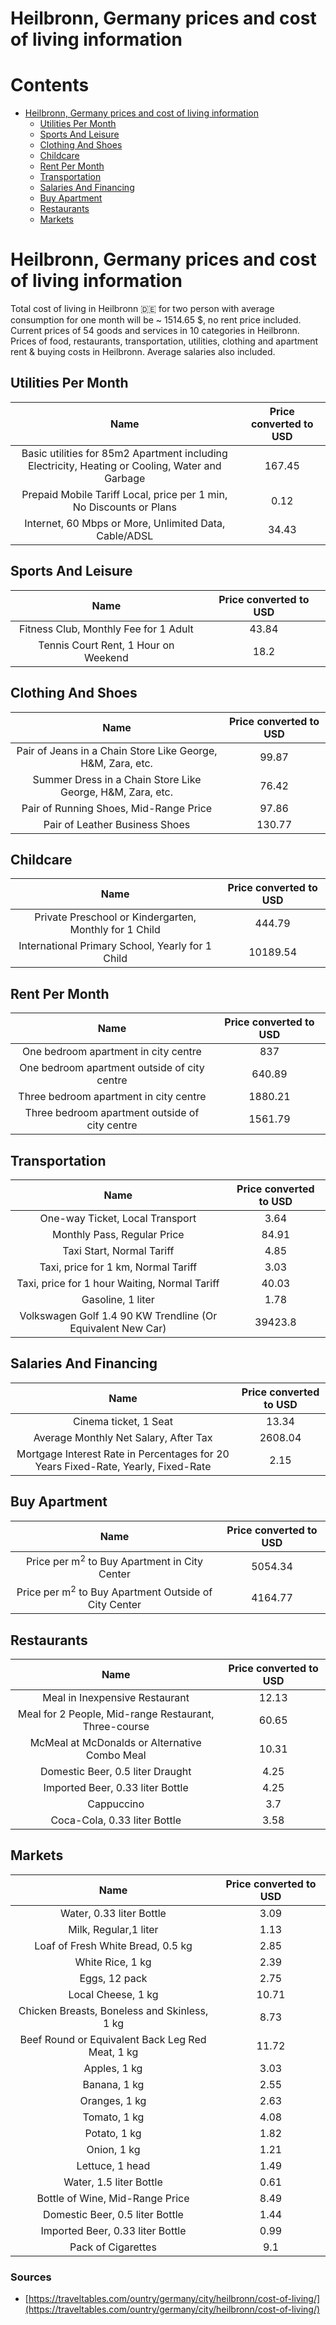 
Heilbronn, Germany prices and cost of living information
========================================================

Contents
========

* [Heilbronn, Germany prices and cost of living information](#heilbronn-germany-prices-and-cost-of-living-information)
	* [Utilities Per Month](#utilities-per-month)
	* [Sports And Leisure](#sports-and-leisure)
	* [Clothing And Shoes](#clothing-and-shoes)
	* [Childcare](#childcare)
	* [Rent Per Month](#rent-per-month)
	* [Transportation](#transportation)
	* [Salaries And Financing](#salaries-and-financing)
	* [Buy Apartment](#buy-apartment)
	* [Restaurants](#restaurants)
	* [Markets](#markets)

# Heilbronn, Germany prices and cost of living information


Total cost of living in Heilbronn 🇩🇪 for two person with average consumption for one month will be ~ 1514.65 $, no rent 
price included. Current prices of 54 goods and services in 10 categories  in Heilbronn. Prices of food, restaurants, 
transportation, utilities, clothing and apartment rent & buying costs in Heilbronn. Average salaries also included.
## Utilities Per Month
  

|Name|Price converted to USD|
| :---: | :---: |
|Basic utilities for 85m2 Apartment including Electricity, Heating or Cooling, Water and Garbage|167.45|
|Prepaid Mobile Tariff Local, price per 1 min, No Discounts or Plans|0.12|
|Internet, 60 Mbps or More, Unlimited Data, Cable/ADSL|34.43|
  

## Sports And Leisure
  

|Name|Price converted to USD|
| :---: | :---: |
|Fitness Club, Monthly Fee for 1 Adult|43.84|
|Tennis Court Rent, 1 Hour on Weekend|18.2|
  

## Clothing And Shoes
  

|Name|Price converted to USD|
| :---: | :---: |
|Pair of Jeans in a Chain Store Like George, H&M, Zara, etc.|99.87|
|Summer Dress in a Chain Store Like George, H&M, Zara, etc.|76.42|
|Pair of Running Shoes, Mid-Range Price|97.86|
|Pair of Leather Business Shoes|130.77|
  

## Childcare
  

|Name|Price converted to USD|
| :---: | :---: |
|Private Preschool or Kindergarten, Monthly for 1 Child|444.79|
|International Primary School, Yearly for 1 Child|10189.54|
  

## Rent Per Month
  

|Name|Price converted to USD|
| :---: | :---: |
|One bedroom apartment in city centre|837|
|One bedroom apartment outside of city centre|640.89|
|Three bedroom apartment in city centre|1880.21|
|Three bedroom apartment outside of city centre|1561.79|
  

## Transportation
  

|Name|Price converted to USD|
| :---: | :---: |
|One-way Ticket, Local Transport|3.64|
|Monthly Pass, Regular Price|84.91|
|Taxi Start, Normal Tariff|4.85|
|Taxi, price for 1 km, Normal Tariff|3.03|
|Taxi, price for 1 hour Waiting, Normal Tariff|40.03|
|Gasoline, 1 liter|1.78|
|Volkswagen Golf 1.4 90 KW Trendline (Or Equivalent New Car)|39423.8|
  

## Salaries And Financing
  

|Name|Price converted to USD|
| :---: | :---: |
|Cinema ticket, 1 Seat|13.34|
|Average Monthly Net Salary, After Tax|2608.04|
|Mortgage Interest Rate in Percentages for 20 Years Fixed-Rate, Yearly, Fixed-Rate|2.15|
  

## Buy Apartment
  

|Name|Price converted to USD|
| :---: | :---: |
|Price per m<sup>2</sup> to Buy Apartment in City Center|5054.34|
|Price per m<sup>2</sup> to Buy Apartment Outside of City Center|4164.77|
  

## Restaurants
  

|Name|Price converted to USD|
| :---: | :---: |
|Meal in Inexpensive Restaurant|12.13|
|Meal for 2 People, Mid-range Restaurant, Three-course|60.65|
|McMeal at McDonalds or Alternative Combo Meal|10.31|
|Domestic Beer, 0.5 liter Draught|4.25|
|Imported Beer, 0.33 liter Bottle|4.25|
|Cappuccino|3.7|
|Coca-Cola, 0.33 liter Bottle|3.58|
  

## Markets
  

|Name|Price converted to USD|
| :---: | :---: |
|Water, 0.33 liter Bottle|3.09|
|Milk, Regular,1 liter|1.13|
|Loaf of Fresh White Bread, 0.5 kg|2.85|
|White Rice, 1 kg|2.39|
|Eggs, 12 pack|2.75|
|Local Cheese, 1 kg|10.71|
|Chicken Breasts, Boneless and Skinless, 1 kg|8.73|
|Beef Round or Equivalent Back Leg Red Meat, 1 kg |11.72|
|Apples, 1 kg|3.03|
|Banana, 1 kg|2.55|
|Oranges, 1 kg|2.63|
|Tomato, 1 kg|4.08|
|Potato, 1 kg|1.82|
|Onion, 1 kg|1.21|
|Lettuce, 1 head|1.49|
|Water, 1.5 liter Bottle|0.61|
|Bottle of Wine, Mid-Range Price|8.49|
|Domestic Beer, 0.5 liter Bottle|1.44|
|Imported Beer, 0.33 liter Bottle|0.99|
|Pack of Cigarettes|9.1|
  

### Sources

- [https://traveltables.com/ountry/germany/city/heilbronn/cost-of-living/](https://traveltables.com/ountry/germany/city/heilbronn/cost-of-living/)

